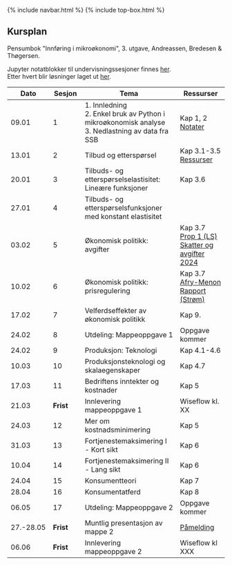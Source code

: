 {% include navbar.html %}  {% include top-box.html %}

##  Kursplan

     
Pensumbok "Innføring i mikroøkonomi", 3. utgave, Andreassen, Bredesen & Thøgersen.      

Jupyter notatblokker til undervisningssesjoner finnes [her](https://github.com/uit-sok-1006-v25/sok_1006_notater_v25).            
Etter hvert blir løsninger laget ut [her](https://github.com/uit-sok-1006-v25/sok_1006_solutions_v25).


|Dato <img width=50/>| Sesjon <img width=50/>   | Tema <img width=300/>           | Ressurser <img width=150/>  |
|--------|----------------|---------------------------|--------------------------------------|
|09.01 | 1 | 1. Innledning <br> 2. Enkel bruk av Python i mikroøkonomisk analyse <br> 3. Nedlastning av data fra SSB | Kap 1, 2 <br> [Notater](sok_1006_forelesning_1_v25.pdf)     |
|13.01 | 2 | Tilbud og etterspørsel |Kap 3.1-3.5 <br> [Ressurser](ressurser_tilbud_ettersp.md)   |
|20.01| 3| Tilbuds- og etterspørselselastisitet: Lineære funksjoner|Kap 3.6 |
|27.01 | 4 | Tilbuds- og etterspørselsfunksjoner med konstant elastisitet |  |
|03.02 | 5 | Økonomisk politikk: avgifter | Kap 3.7 <br> [Prop 1 (LS) Skatter og avgifter 2024](https://www.regjeringen.no/contentassets/74e37d21af5c423bb247871958884e0e/no/pdfs/prp202320240001ls0dddpdfs.pdf) |
|10.02| 6| Økonomisk politikk: prisregulering         | Kap 3.7 <br> [Afry-Menon Rapport (Strøm)](/artikler/afry_menon_oed_endelig-rapport.pdf)    |
|17.02 | 7 | Velferdseffekter av økonomisk politikk | Kap 9. |
|24.02| 8 |Utdeling: Mappeoppgave 1| Oppgave kommer|
|24.02 | 9 |Produksjon: Teknologi   |Kap 4.1-4.6   |
|10.03 | 10| Produksjonsteknologi og skalaegenskaper    |Kap 4.7 <br>     |
|17.03 | 11 |Bedriftens inntekter og kostnader   |Kap 5    |
|21.03|**Frist**|Innlevering mappeoppgave 1| Wiseflow kl. XX|
|24.03 | 12  |Mer om kostnadsminimering   |Kap 5    |
|31.03 | 13 | Fortjenestemaksimering I - Kort sikt  | Kap 6    |
|10.04 | 14  | Fortjenestemaksimering II - Lang sikt   |Kap 6   |
|24.04 | 15 |Konsumentteori   |Kap 7  |
|28.04 | 16 |Konsumentatferd   | Kap 8  |
|06.05| 17| Utdeling: Mappeoppgave 2| Oppgave kommer|
|27.-28.05| **Frist**| Muntlig presentasjon av mappe 2| [Påmelding](https://docs.google.com/document/d/12DRu5IEhje4QH4UIr25HYpjgooU-uHKxbx3LEklJYUM/edit?usp=sharing)|
|06.06|**Frist**|Innlevering mappeoppgave 2| Wiseflow kl XXX|






